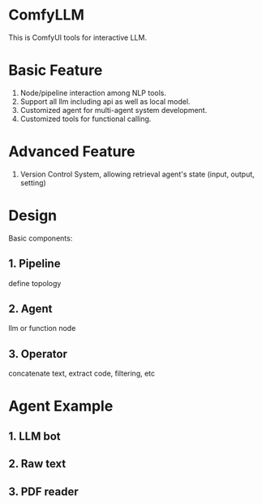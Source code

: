 # ComfyLLM
This is ComfyUI tools for interactive LLM.


# Basic Feature
1. Node/pipeline interaction among NLP tools.
2. Support all llm including api as well as local model.
3. Customized agent for multi-agent system development.
4. Customized tools for functional calling.

# Advanced Feature
1. Version Control System, allowing retrieval agent's state (input, output, setting)


# Design
Basic components:
## 1. Pipeline
define topology
## 2. Agent
llm or function node
## 3. Operator
concatenate text, extract code, filtering, etc

# Agent Example
## 1. LLM bot
## 2. Raw text
## 3. PDF reader
